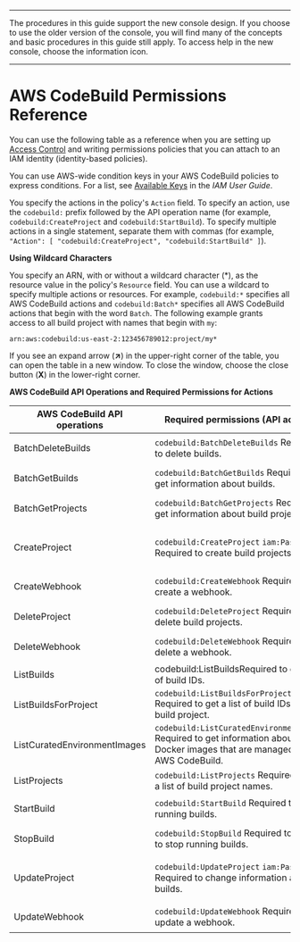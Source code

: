 --------

 The procedures in this guide support the new console design\. If you choose to use the older version of the console, you will find many of the concepts and basic procedures in this guide still apply\. To access help in the new console, choose the information icon\.

--------

# AWS CodeBuild Permissions Reference<a name="auth-and-access-control-permissions-reference"></a>

You can use the following table as a reference when you are setting up [Access Control](auth-and-access-control.md#access-control) and writing permissions policies that you can attach to an IAM identity \(identity\-based policies\)\. 

You can use AWS\-wide condition keys in your AWS CodeBuild policies to express conditions\. For a list, see [Available Keys](https://docs.aws.amazon.com/IAM/latest/UserGuide/reference_policies_elements.html#AvailableKeys) in the *IAM User Guide*\.

You specify the actions in the policy's `Action` field\. To specify an action, use the `codebuild:` prefix followed by the API operation name \(for example, `codebuild:CreateProject` and `codebuild:StartBuild`\)\. To specify multiple actions in a single statement, separate them with commas \(for example, `"Action": [ "codebuild:CreateProject", "codebuild:StartBuild" ]`\)\.

**Using Wildcard Characters**

You specify an ARN, with or without a wildcard character \(\*\), as the resource value in the policy's `Resource` field\. You can use a wildcard to specify multiple actions or resources\. For example, `codebuild:*` specifies all AWS CodeBuild actions and `codebuild:Batch*` specifies all AWS CodeBuild actions that begin with the word `Batch`\. The following example grants access to all build project with names that begin with `my`: 

```
arn:aws:codebuild:us-east-2:123456789012:project/my*
```

If you see an expand arrow \(**↗**\) in the upper\-right corner of the table, you can open the table in a new window\. To close the window, choose the close button \(**X**\) in the lower\-right corner\.


**AWS CodeBuild API Operations and Required Permissions for Actions**  

| AWS CodeBuild API operations | Required permissions \(API actions\) | Resources | 
| --- | --- | --- | 
| BatchDeleteBuilds |  `codebuild:BatchDeleteBuilds` Required to delete builds\.  |  `arn:aws:codebuild:region-ID:account-ID:project/project-name`  | 
| BatchGetBuilds |  `codebuild:BatchGetBuilds` Required to get information about builds\.  |  `arn:aws:codebuild:region-ID:account-ID:project/project-name`  | 
| BatchGetProjects |  `codebuild:BatchGetProjects` Required to get information about build projects\.  |  `arn:aws:codebuild:region-ID:account-ID:project/project-name`  | 
| CreateProject |  `codebuild:CreateProject` `iam:PassRole` Required to create build projects\.  |  `arn:aws:codebuild:region-ID:account-ID:project/project-name` `arn:aws:iam:account-ID:role/role-name`  | 
| CreateWebhook |  `codebuild:CreateWebhook` Required to create a webhook\.  |  `arn:aws:codebuild:region-ID:account-ID:project/project-name`  | 
| DeleteProject |  `codebuild:DeleteProject` Required to delete build projects\.  |  `arn:aws:codebuild:region-ID:account-ID:project/project-name`  | 
| DeleteWebhook |  `codebuild:DeleteWebhook` Required to delete a webhook\.  |  `arn:aws:codebuild:region-ID:account-ID:project/project-name`  | 
| ListBuilds | codebuild:ListBuildsRequired to get a list of build IDs\. |  `*`  | 
| ListBuildsForProject |  `codebuild:ListBuildsForProject` Required to get a list of build IDs for a build project\.  |  `arn:aws:codebuild:region-ID:account-ID:project/project-name`  | 
| ListCuratedEnvironmentImages |  `codebuild:ListCuratedEnvironmentImages` Required to get information about all Docker images that are managed by AWS CodeBuild\.  |  `*` \(required, but does not refer to an addressable AWS resource\)  | 
| ListProjects |  `codebuild:ListProjects` Required to get a list of build project names\.  |  `*`  | 
| StartBuild |  `codebuild:StartBuild` Required to start running builds\.  |  `arn:aws:codebuild:region-ID:account-ID:project/project-name`  | 
| StopBuild |  `codebuild:StopBuild` Required to attempt to stop running builds\.  |  `arn:aws:codebuild:region-ID:account-ID:project/project-name`  | 
| UpdateProject |  `codebuild:UpdateProject` `iam:PassRole` Required to change information about builds\.  |  `arn:aws:codebuild:region-ID:account-ID:project/project-name` `arn:aws:iam:account-ID:role/role-name`  | 
| UpdateWebhook |  `codebuild:UpdateWebhook` Required to update a webhook\.  |  `arn:aws:codebuild:region-ID:account-ID:project/project-name`  | 